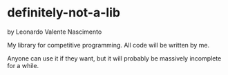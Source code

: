 # definitely-not-a-lib
by Leonardo Valente Nascimento

My library for competitive programming. All code will be written by me. 

Anyone can use it if they want, but it will probably be massively incomplete for a while.
